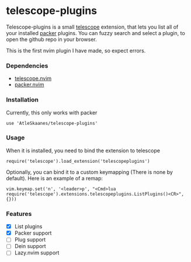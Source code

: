 # telescope-plugins

Telescope-plugins is a small [telescope](https://github.com/nvim-telescope/telescope.nvim) extension,
that lets you list all of your installed [packer](https://github.com/wbthomason/packer.nvim) plugins.
You can fuzzy search and select a plugin, to open the github repo in your browser.

This is the first nvim plugin I have made, so expect errors.

### Dependencies
- [telescope.nvim](https://github.com/nvim-telescope/telescope.nvim)
- [packer.nvim](https://github.com/wbthomason/packer.nvim)


### Installation
Currently, this only works with packer
```vim
use 'AtleSkaanes/telescope-plugins'
```

### Usage
When it is installed, you need to bind the extension to telescope
```vim
require('telescope').load_extension('telescopeplugins')
```

Optionally, you can bind it to a custom keymapping (There is none by default).
Here is an example of a remap:
```vim
vim.keymap.set('n', '<leader>p', "<Cmd>lua require('telescope').extensions.telescopeplugins.ListPlugins()<CR>", {}))
```

### Features
- [x] List plugins
- [x] Packer support
- [ ] Plug support
- [ ] Dein support
- [ ] Lazy.nvim support

